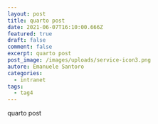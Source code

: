 ```yaml
---
layout: post
title: quarto post
date: 2021-06-07T16:10:00.666Z
featured: true
draft: false
comment: false
excerpt: quarto post
post_image: /images/uploads/service-icon3.png
autore: Emanuele Santoro
categories:
  - intranet
tags:
  - tag4
---
```

quarto post